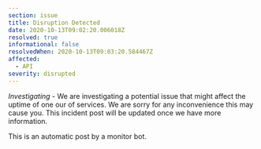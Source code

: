 ```yaml
---
section: issue
title: Disruption Detected
date: 2020-10-13T09:02:20.006018Z
resolved: true
informational: false
resolvedWhen: 2020-10-13T09:03:20.584467Z
affected:
  - API
severity: disrupted
---
```

*Investigating* - We are investigating a potential issue that might affect the uptime of one our of services. We are sorry for any inconvenience this may cause you. This incident post will be updated once we have more information.

This is an automatic post by a monitor bot.
        